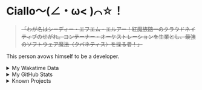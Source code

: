 # Ciallo～(∠・ω< )⌒☆！

> ~~「わが名はシーディー・エフエム・エルアー！紅魔族随一のクラウドネイティブのせがれ。コンテーナー・オーケストレーションを生業とし、最強のソフトウェア魔法〈クバネティス〉を操る者！」~~

This person avows himself to be a developer.

<details>

<summary>My Wakatime Data</summary>

<!--START_SECTION:waka-->
![Lines of code](https://img.shields.io/badge/From%20Hello%20World%20I%27ve%20Written-8.9%20million%20lines%20of%20code-blue)

**🐱 My GitHub Data** 

> 📦 789.0 kB Used in GitHub's Storage 
 > 
> 🚫 Not Opted to Hire
 > 
> 📜 93 Public Repositories 
 > 
> 🔑 30 Private Repositories 
 > 
**I'm an Early 🐤** 

```text
🌞 Morning                2255 commits        ██████░░░░░░░░░░░░░░░░░░░   23.92 % 
🌆 Daytime                4079 commits        ███████████░░░░░░░░░░░░░░   43.27 % 
🌃 Evening                3017 commits        ████████░░░░░░░░░░░░░░░░░   32.01 % 
🌙 Night                  75 commits          ░░░░░░░░░░░░░░░░░░░░░░░░░   00.80 % 
```
📅 **I'm Most Productive on Wednesday** 

```text
Monday                   1172 commits        ███░░░░░░░░░░░░░░░░░░░░░░   12.43 % 
Tuesday                  1661 commits        ████░░░░░░░░░░░░░░░░░░░░░   17.62 % 
Wednesday                1683 commits        ████░░░░░░░░░░░░░░░░░░░░░   17.85 % 
Thursday                 1356 commits        ████░░░░░░░░░░░░░░░░░░░░░   14.39 % 
Friday                   1415 commits        ████░░░░░░░░░░░░░░░░░░░░░   15.01 % 
Saturday                 1149 commits        ███░░░░░░░░░░░░░░░░░░░░░░   12.19 % 
Sunday                   990 commits         ███░░░░░░░░░░░░░░░░░░░░░░   10.50 % 
```


**I Mostly Code in Go** 

```text
Go                       37 repos            █████████░░░░░░░░░░░░░░░░   35.24 % 
Vue                      6 repos             █░░░░░░░░░░░░░░░░░░░░░░░░   05.71 % 
TeX                      6 repos             █░░░░░░░░░░░░░░░░░░░░░░░░   05.71 % 
Rust                     3 repos             █░░░░░░░░░░░░░░░░░░░░░░░░   02.86 % 
Shell                    2 repos             ░░░░░░░░░░░░░░░░░░░░░░░░░   01.90 % 
```




 Last Updated on 15/08/2024 01:25:01 UTC
<!--END_SECTION:waka-->

</details>

<details>
 
 <summary>My GitHub Stats</summary>

[![CDFMLR's github stats](https://github-readme-stats.vercel.app/api?username=cdfmlr&count_private=true&show_icons=true)](https://github.com/anuraghazra/github-readme-stats)
 
</details>

<details>

<summary>Known Projects</summary>

[![Star History Chart](https://api.star-history.com/svg?repos=cdfmlr/pyflowchart,cdfmlr/muvtuber,cdfmlr/crud,cdfmlr/murecom-verse-1,cdfmlr/murecom-intro&type=Date)](https://star-history.com/#cdfmlr/pyflowchart&cdfmlr/muvtuber&cdfmlr/crud&cdfmlr/murecom-verse-1&cdfmlr/murecom-intro&Date)

 </details>
